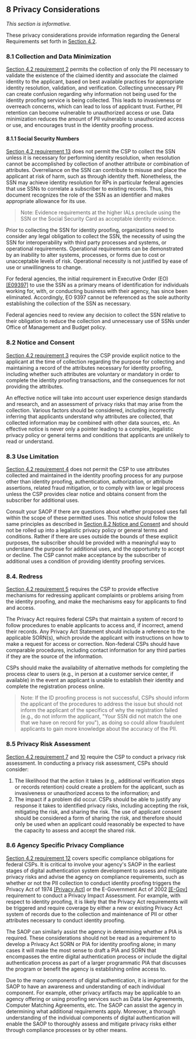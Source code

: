 <a name="sec8"></a>

<div class="breaker"></div>

## <a name="privacy-section-header"></a> 8 Privacy Considerations

_This section is informative._

These privacy considerations provide information regarding the General Requirements set forth in [Section 4.2](#genProofReqs).

### 8.1 Collection and Data Minimization 

[Section 4.2 requirement 2](#4.2-r2) permits the collection of only the PII necessary to validate the existence of the claimed identity and associate the claimed identity to the applicant, based on best available practices for appropriate identity resolution, validation, and verification. Collecting unnecessary PII can create confusion regarding why information not being used for the identity proofing service is being collected. This leads to invasiveness or overreach concerns, which can lead to loss of applicant trust. Further, PII retention can become vulnerable to unauthorized access or use. Data minimization reduces the amount of PII vulnerable to unauthorized access or use, and encourages trust in the identity proofing process.

#### 8.1.1 Social Security Numbers

[Section 4.2 requirement 13](#4.2-r13) does not permit the CSP to collect the SSN unless it is necessary for performing identity resolution, when resolution cannot be accomplished by collection of another attribute or combination of attributes. Overreliance on the SSN can contribute to misuse and place the applicant at risk of harm, such as through identity theft. Nonetheless, the SSN may achieve identity resolution for RPs in particular federal agencies that use SSNs to correlate a subscriber to existing records. Thus, this document recognizes the role of the SSN as an identifier and makes appropriate allowance for its use.
> Note: Evidence requirements at the higher IALs preclude using the SSN or the Social Security Card as acceptable identity evidence.

Prior to collecting the SSN for identity proofing, organizations need to consider any legal obligation to collect the SSN, the necessity of using the SSN for interoperability with third party processes and systems, or operational requirements. Operational requirements can be demonstrated by an inability to alter systems, processes, or forms due to cost or unacceptable levels of risk. Operational necessity is not justified by ease of use or unwillingness to change.

For federal agencies, the initial requirement in Executive Order (EO) [[E09397]](#9397) to use the SSN as a primary means of identification for individuals working for, with, or conducting business with their agency, has since been eliminated. Accordingly, EO 9397 cannot be referenced as the sole authority establishing the collection of the SSN as necessary. 
 

Federal agencies need to review any decision to collect the SSN relative to their obligation to reduce the collection and unnecessary use of SSNs under Office of Management and Budget policy.

### <a name="consent"></a>8.2 Notice and Consent

[Section 4.2 requirement 3](4.2-r3) requires the CSP provide explicit notice to the applicant at the time of collection regarding the purpose for collecting and maintaining a record of the attributes necessary for identity proofing, including whether such attributes are voluntary or mandatory in order to complete the identity proofing transactions, and the consequences for not providing the attributes.

An effective notice will take into account user experience design standards and research, and an assessment of privacy risks that may arise from the collection. Various factors should be considered, including incorrectly inferring that applicants understand why attributes are collected, that collected information may be combined with other data sources, etc. An effective notice is never only a pointer leading to a complex, legalistic privacy policy or general terms and conditions that applicants are unlikely to read or understand.

### 8.3 Use Limitation

[Section 4.2 requirement 4](#4.2-r4) does not permit the CSP to use attributes collected and maintained in the identity proofing process for any purpose other than identity proofing, authentication, authorization, or attribute assertions, related fraud mitigation, or to comply with law or legal process unless the CSP provides clear notice and obtains consent from the subscriber for additional uses.

Consult your SAOP if there are questions about whether proposed uses fall within the scope of these permitted uses. This notice should follow the same principles as described in [Section 8.2 Notice and Consent](#consent) and should not be rolled up into a legalistic privacy policy or general terms and conditions. Rather if there are uses outside the bounds of these explicit purposes, the subscriber should be provided with a meaningful way to understand the purpose for additional uses, and the opportunity to accept or decline. The CSP cannot make acceptance by the subscriber of additional uses a condition of providing identity proofing services. 

### 8.4. Redress

[Section 4.2 requirement 5](#4.2-r5) requires the CSP to provide effective mechanisms for redressing applicant complaints or problems arising from the identity proofing, and make the mechanisms easy for applicants to find and access.

The Privacy Act requires federal CSPs that maintain a system of record to follow procedures to enable applicants to access and, if incorrect, amend their records. Any Privacy Act Statement should include a reference to the applicable SORN(s), which provide the applicant with instructions on how to make a request for access or correction. Non-federal CSPs should have comparable procedures, including contact information for any third parties if they are the source of the information.

CSPs should make the availability of alternative methods for completing the process clear to users (e.g., in person at a customer service center, if available) in the event an applicant is unable to establish their identity and complete the registration process online.

> Note: If the ID proofing process is not successful, CSPs should inform the applicant of the procedures to address the issue but should not inform the applicant of the specifics of why the registration failed (e.g., do not inform the applicant, "Your SSN did not match the one that we have on record for you"), as doing so could allow fraudulent applicants to gain more knowledge about the accuracy of the PII.

	
### 8.5 Privacy Risk Assessment

[Section 4.2 requirement 7](#4.2-r7) and [10](#4.2-r13) require the CSP to conduct a privacy risk assessment. In conducting a privacy risk assessment, CSPs should consider:

1. The likelihood that the action it takes (e.g., additional verification steps or records retention) could create a problem for the applicant, such as invasiveness or unauthorized access to the information; and
2. The impact if a problem did occur. CSPs should be able to justify any response it takes to identified privacy risks, including accepting the risk, mitigating the risk, and sharing the risk. The use of applicant consent should be considered a form of sharing the risk, and therefore should only be used when an applicant could reasonably be expected to have the capacity to assess and accept the shared risk.

### 8.6 Agency Specific Privacy Compliance 

[Section 4.2 requirement 12](#4.2-r12) covers specific compliance obligations for federal CSPs. It is critical to involve your agency's SAOP in the earliest stages of digital authentication system development to assess and mitigate privacy risks and advise the agency on compliance requirements, such as whether or not the PII collection to conduct identity proofing triggers the Privacy Act of 1974 [[Privacy Act]](#PrivacyAct) or the E-Government Act of 2002 [[E-Gov]](#E-Gov) requirement to conduct a Privacy Impact Assessment. For example, with respect to identity proofing, it is likely that the Privacy Act requirements will be triggered and require coverage by either a new or existing Privacy Act system of records due to the collection and maintenance of PII or other attributes necessary to conduct identity proofing.

The SAOP can similarly assist the agency in determining whether a PIA is required. These considerations should not be read as a requirement to develop a Privacy Act SORN or PIA for identity proofing alone; in many cases it will make the most sense to draft a PIA and SORN that encompasses the entire digital authentication process or include the digital authentication process as part of a larger programmatic PIA that discusses the program or benefit the agency is establishing online access to.

Due to the many components of digital authentication, it is important for the SAOP to have an awareness and understanding of each individual component. For example, other privacy artifacts may be applicable to an agency offering or using proofing services such as Data Use Agreements, Computer Matching Agreements, etc. The SAOP can assist the agency in determining what additional requirements apply. Moreover, a thorough understanding of the individual components of digital authentication will enable the SAOP to thoroughly assess and mitigate privacy risks either through compliance processes or by other means.
